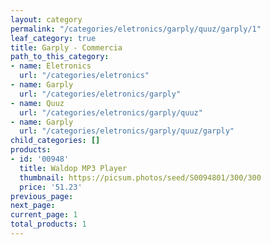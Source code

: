 ```yaml
---
layout: category
permalink: "/categories/eletronics/garply/quuz/garply/1"
leaf_category: true
title: Garply - Commercia
path_to_this_category:
- name: Eletronics
  url: "/categories/eletronics"
- name: Garply
  url: "/categories/eletronics/garply"
- name: Quuz
  url: "/categories/eletronics/garply/quuz"
- name: Garply
  url: "/categories/eletronics/garply/quuz/garply"
child_categories: []
products:
- id: '00948'
  title: Waldop MP3 Player
  thumbnail: https://picsum.photos/seed/S0094801/300/300
  price: '51.23'
previous_page: 
next_page: 
current_page: 1
total_products: 1
---
```

